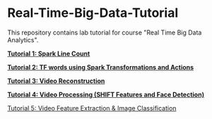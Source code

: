 # Real-Time-Big-Data-Tutorial
This repository contains lab tutorial for course "Real Time Big Data Analytics".

**[Tutorial 1: Spark Line Count](https://github.com/marmikpatel2621/Real-Time-Big-Data-Tutorial/wiki/Tutorial-1:--Spark-Line-Count)** 

**[Tutorial 2: TF words using Spark Transformations and Actions](https://github.com/marmikpatel2621/Real-Time-Big-Data-Tutorial/wiki/Tutorial-2:-TF-Words-using-Spark-using-Transformations-and-Actions)**

**[Tutorial 3: Video Reconstruction](https://github.com/marmikpatel2621/Real-Time-Big-Data-Tutorial/wiki/Tutorial-3-:-Video-Reconstruction)**

**[Tutorial 4: Video Processing (SHIFT Features and Face Detection)](https://github.com/marmikpatel2621/Real-Time-Big-Data-Tutorial/wiki/Tutorial-4:-Video-Processing-(-SHIFT-Features-and-Face-Detection))**

[Tutorial 5: Video Feature Extraction & Image Classification](https://github.com/marmikpatel2621/Real-Time-Big-Data-Tutorial/wiki/Tutorial-5:-Video-Feature-Extraction-&-Image-Classification)

